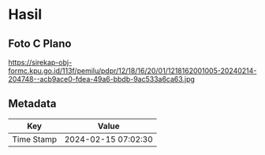 # Hasil

## Foto C Plano

https://sirekap-obj-formc.kpu.go.id/113f/pemilu/pdpr/12/18/16/20/01/1218162001005-20240214-204748--acb9ace0-fdea-49a6-bbdb-9ac533a6ca63.jpg


## Metadata

| Key        | Value               |
| ---------- | ------------------- |
| Time Stamp | 2024-02-15 07:02:30 |



